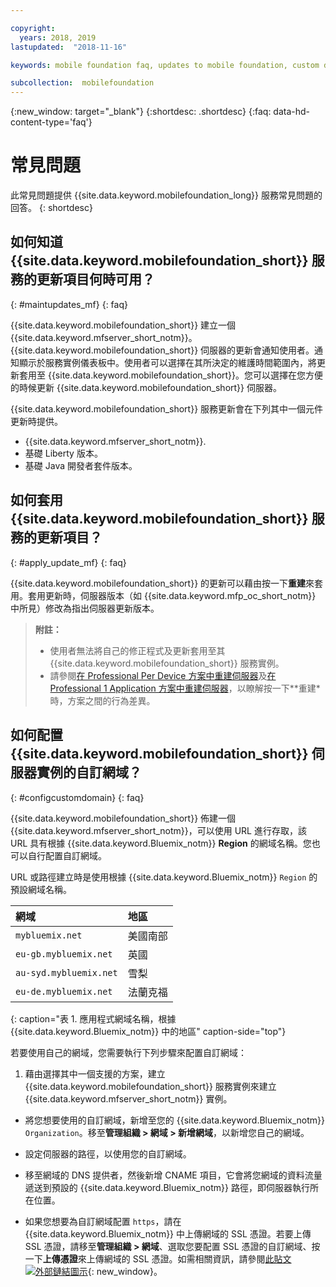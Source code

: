 ```yaml
---

copyright:
  years: 2018, 2019
lastupdated:  "2018-11-16"

keywords: mobile foundation faq, updates to mobile foundation, custom domain

subcollection:  mobilefoundation
---
```


{:new_window: target="_blank"}
{:shortdesc: .shortdesc}
{:faq: data-hd-content-type='faq'}

# 常見問題

此常見問題提供 {{site.data.keyword.mobilefoundation_long}} 服務常見問題的回答。
{: shortdesc}

## 如何知道 {{site.data.keyword.mobilefoundation_short}} 服務的更新項目何時可用？
{: #maintupdates_mf}
{: faq}

{{site.data.keyword.mobilefoundation_short}} 建立一個 {{site.data.keyword.mfserver_short_notm}}。{{site.data.keyword.mobilefoundation_short}} 伺服器的更新會通知使用者。通知顯示於服務實例儀表板中。使用者可以選擇在其所決定的維護時間範圍內，將更新套用至 {{site.data.keyword.mobilefoundation_short}}。您可以選擇在您方便的時候更新 {{site.data.keyword.mobilefoundation_short}} 伺服器。

{{site.data.keyword.mobilefoundation_short}} 服務更新會在下列其中一個元件更新時提供。

* {{site.data.keyword.mfserver_short_notm}}.
* 基礎 Liberty 版本。
* 基礎 Java 開發者套件版本。

## 如何套用 {{site.data.keyword.mobilefoundation_short}} 服務的更新項目？
{: #apply_update_mf}
{: faq}

{{site.data.keyword.mobilefoundation_short}} 的更新可以藉由按一下**重建**來套用。套用更新時，伺服器版本（如 {{site.data.keyword.mfp_oc_short_notm}} 中所見）修改為指出伺服器更新版本。

> **附註：**
>  * 使用者無法將自己的修正程式及更新套用至其 {{site.data.keyword.mobilefoundation_short}} 服務實例。
>  * 請參閱[在 Professional Per Device 方案中重建伺服器](/docs/services/mobilefoundation?topic=mobilefoundation-c_using_mfs_p5#recreate_mobilefoundation_p5)及[在 Professional 1 Application 方案中重建伺服器](/docs/services/mobilefoundation?topic=mobilefoundation-c_using_mfs_p2#recreate_mobilefoundation_p2)，以瞭解按一下**重建* 時，方案之間的行為差異。
>

## 如何配置 {{site.data.keyword.mobilefoundation_short}} 伺服器實例的自訂網域？
{: #configcustomdomain}
{: faq}

{{site.data.keyword.mobilefoundation_short}} 佈建一個 {{site.data.keyword.mfserver_short_notm}}，可以使用 URL 進行存取，該 URL 具有根據 {{site.data.keyword.Bluemix_notm}} **Region** 的網域名稱。您也可以自行配置自訂網域。


URL 或路徑建立時是使用根據 {{site.data.keyword.Bluemix_notm}} `Region` 的預設網域名稱。

  |網域|地區|    
  |:----- | :----- |    
  |`mybluemix.net` |美國南部|    
  |`eu-gb.mybluemix.net` |英國|
  |`au-syd.mybluemix.net` |雪梨|   
  |`eu-de.mybluemix.net` |法蘭克福|   
  {: caption="表 1. 應用程式網域名稱，根據 {{site.data.keyword.Bluemix_notm}} 中的地區" caption-side="top"}

若要使用自己的網域，您需要執行下列步驟來配置自訂網域：

1.	藉由選擇其中一個支援的方案，建立 {{site.data.keyword.mobilefoundation_short}} 服務實例來建立 {{site.data.keyword.mfserver_short_notm}} 實例。

+ 將您想要使用的自訂網域，新增至您的 {{site.data.keyword.Bluemix_notm}} `Organization`。移至**管理組織 > 網域 > 新增網域**，以新增您自己的網域。

+ 設定伺服器的路徑，以使用您的自訂網域。

+ 移至網域的 DNS 提供者，然後新增 CNAME 項目，它會將您網域的資料流量遞送到預設的 {{site.data.keyword.Bluemix_notm}} 路徑，即伺服器執行所在位置。

+ 如果您想要為自訂網域配置 `https`，請在 {{site.data.keyword.Bluemix_notm}} 中上傳網域的 SSL 憑證。若要上傳 SSL 憑證，請移至**管理組織 > 網域**、選取您要配置 SSL 憑證的自訂網域、按一下**上傳憑證**來上傳網域的 SSL 憑證。如需相關資訊，請參閱[此貼文 ![外部鏈結圖示](../../icons/launch-glyph.svg "外部鏈結圖示")](https://developer.ibm.com/bluemix/2014/09/28/ssl-certificates-bluemix-custom-domains/){: new_window}。
